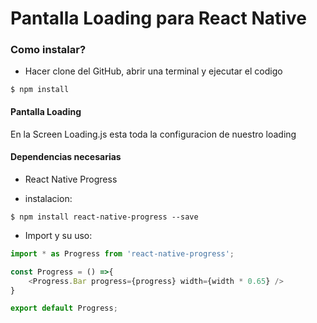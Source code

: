 # Pantalla Loading para React Native


### Como instalar?

- Hacer clone del GitHub, abrir una terminal y ejecutar el codigo

`$ npm install`

#### Pantalla Loading

En la Screen Loading.js esta toda la configuracion de nuestro loading

#### Dependencias necesarias

- React Native Progress

- instalacion:

`$ npm install react-native-progress --save`

- Import y su uso:

```javascript
import * as Progress from 'react-native-progress';

const Progress = () =>{
	<Progress.Bar progress={progress} width={width * 0.65} />
}

export default Progress;
```
